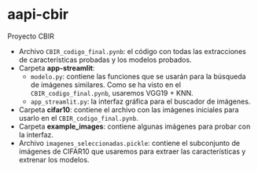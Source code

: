 # aapi-cbir
Proyecto CBIR
* Archivo `CBIR_codigo_final.pynb`: el código con todas las extracciones de características probadas y los modelos probados.
* Carpeta **app-streamlit**:
  * `modelo.py`: contiene las funciones que se usarán para la búsqueda de imágenes similares. Como se ha visto en el `CBIR_codigo_final.pynb`, usaremos VGG19 + KNN.
  * `app_streamlit.py`: la interfaz gráfica para el buscador de imágenes.
* Carpeta **cifar10**: contiene el archivo con las imágenes iniciales para usarlo en el `CBIR_codigo_final.pynb`.
* Carpeta **example_images**: contiene algunas imágenes para probar con la interfaz.
* Archivo `imagenes_seleccionadas.pickle`: contiene el subconjunto de imágenes de CIFAR10 que usaremos para extraer las características y extrenar los modelos.
